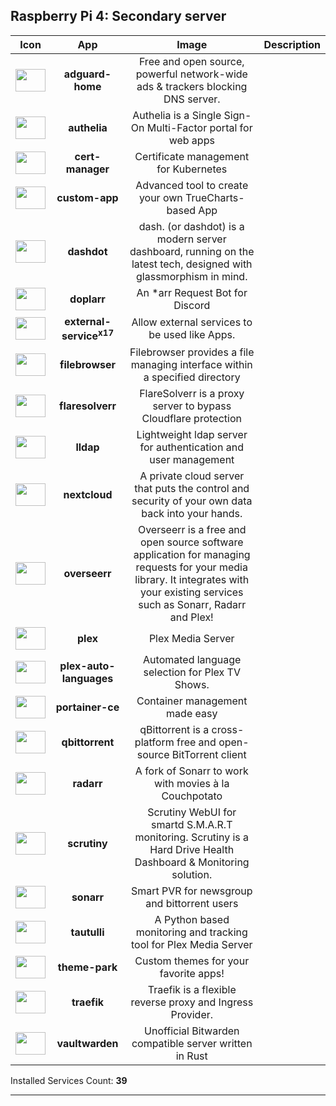 
## **Raspberry Pi 4**: Secondary server

|Icon|App|Image|Description|
| :-------------: |:-------------: | :-------------:	| :-------------	|
| <img src="https://truecharts.org/img/hotlink-ok/chart-icons/adguard-home.png" width="48" height="36" /> | **adguard-home** | Free and open source, powerful network-wide ads & trackers blocking DNS server. |
| <img src="https://truecharts.org/img/hotlink-ok/chart-icons/authelia.png" width="48" height="36" /> | **authelia** | Authelia is a Single Sign-On Multi-Factor portal for web apps |
| <img src="https://truecharts.org/img/hotlink-ok/chart-icons/cert-manager.png" width="48" height="36" /> | **cert-manager** | Certificate management for Kubernetes |
| <img src="https://truecharts.org/img/hotlink-ok/chart-icons/custom-app.png" width="48" height="36" /> | **custom-app** | Advanced tool to create your own TrueCharts-based App |
| <img src="https://truecharts.org/img/hotlink-ok/chart-icons/dashdot.png" width="48" height="36" /> | **dashdot** | dash. (or dashdot) is a modern server dashboard, running on the latest tech, designed with glassmorphism in mind. |
| <img src="https://truecharts.org/img/hotlink-ok/chart-icons/doplarr.png" width="48" height="36" /> | **doplarr** | An *arr Request Bot for Discord |
| <img src="https://truecharts.org/img/hotlink-ok/chart-icons/external-service.png" width="48" height="36" /> | **external-service<sup>x17</sup>** | Allow external services to be used like Apps. |
| <img src="https://truecharts.org/img/hotlink-ok/chart-icons/filebrowser.png" width="48" height="36" /> | **filebrowser** | Filebrowser provides a file managing interface within a specified directory |
| <img src="https://truecharts.org/img/hotlink-ok/chart-icons/flaresolverr.png" width="48" height="36" /> | **flaresolverr** | FlareSolverr is a proxy server to bypass Cloudflare protection |
| <img src="https://truecharts.org/img/hotlink-ok/chart-icons/lldap.png" width="48" height="36" /> | **lldap** | Lightweight ldap server for authentication and user management |
| <img src="https://truecharts.org/img/hotlink-ok/chart-icons/nextcloud.png" width="48" height="36" /> | **nextcloud** | A private cloud server that puts the control and security of your own data back into your hands. |
| <img src="https://truecharts.org/img/hotlink-ok/chart-icons/overseerr.png" width="48" height="36" /> | **overseerr** | Overseerr is a free and open source software application for managing requests for your media library. It integrates with your existing services such as Sonarr, Radarr and Plex! |
| <img src="https://truecharts.org/img/hotlink-ok/chart-icons/plex.png" width="48" height="36" /> | **plex** | Plex Media Server |
| <img src="https://truecharts.org/img/hotlink-ok/chart-icons/plex-auto-languages.png" width="48" height="36" /> | **plex-auto-languages** | Automated language selection for Plex TV Shows. |
| <img src="https://truecharts.org/img/hotlink-ok/chart-icons/portainer-ce.png" width="48" height="36" /> | **portainer-ce** | Container management made easy |
| <img src="https://truecharts.org/img/hotlink-ok/chart-icons/qbittorrent.png" width="48" height="36" /> | **qbittorrent** | qBittorrent is a cross-platform free and open-source BitTorrent client |
| <img src="https://truecharts.org/img/hotlink-ok/chart-icons/radarr.png" width="48" height="36" /> | **radarr** | A fork of Sonarr to work with movies à la Couchpotato |
| <img src="https://truecharts.org/img/hotlink-ok/chart-icons/scrutiny.png" width="48" height="36" /> | **scrutiny** | Scrutiny WebUI for smartd S.M.A.R.T monitoring. Scrutiny is a Hard Drive Health Dashboard & Monitoring solution. |
| <img src="https://truecharts.org/img/hotlink-ok/chart-icons/sonarr.png" width="48" height="36" /> | **sonarr** | Smart PVR for newsgroup and bittorrent users |
| <img src="https://truecharts.org/img/hotlink-ok/chart-icons/tautulli.png" width="48" height="36" /> | **tautulli** | A Python based monitoring and tracking tool for Plex Media Server |
| <img src="https://truecharts.org/img/hotlink-ok/chart-icons/theme-park.png" width="48" height="36" /> | **theme-park** | Custom themes for your favorite apps! |
| <img src="https://truecharts.org/img/hotlink-ok/chart-icons/traefik.png" width="48" height="36" /> | **traefik** | Traefik is a flexible reverse proxy and Ingress Provider. |
| <img src="https://truecharts.org/img/hotlink-ok/chart-icons/vaultwarden.png" width="48" height="36" /> | **vaultwarden** | Unofficial Bitwarden compatible server written in Rust |

 Installed Services Count: **39**
___
